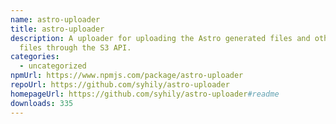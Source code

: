 ```yaml
---
name: astro-uploader
title: astro-uploader
description: A uploader for uploading the Astro generated files and other static
  files through the S3 API.
categories:
  - uncategorized
npmUrl: https://www.npmjs.com/package/astro-uploader
repoUrl: https://github.com/syhily/astro-uploader
homepageUrl: https://github.com/syhily/astro-uploader#readme
downloads: 335
---
```

